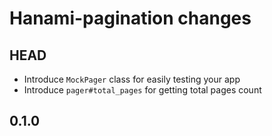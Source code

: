 # Hanami-pagination changes

HEAD
-----------

- Introduce `MockPager` class for easily testing your app
- Introduce `pager#total_pages` for getting total pages count

0.1.0
-----------
